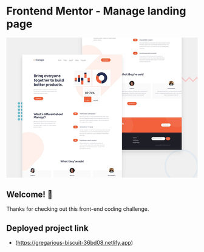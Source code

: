 # Frontend Mentor - Manage landing page

![Design preview for the Manage landing page coding challenge](./design/desktop-preview.jpg)

## Welcome! 👋

Thanks for checking out this front-end coding challenge.

## Deployed project link

- (https://gregarious-biscuit-36bd08.netlify.app)

